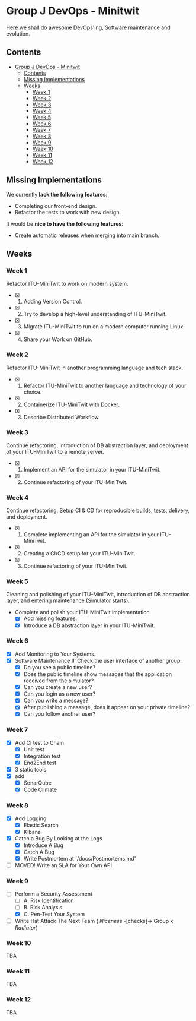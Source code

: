 # Group J DevOps - Minitwit

Here we shall do awesome DevOps'ing, Software maintenance and evolution.

## Contents

- [Group J DevOps - Minitwit](#group-j-devops---minitwit)
  - [Contents](#contents)
  - [Missing Implementations](#missing-implementations)
  - [Weeks](#weeks)
    - [Week 1](#week-1)
    - [Week 2](#week-2)
    - [Week 3](#week-3)
    - [Week 4](#week-4)
    - [Week 5](#week-5)
    - [Week 6](#week-6)
    - [Week 7](#week-7)
    - [Week 8](#week-8)
    - [Week 9](#week-9)
    - [Week 10](#week-10)
    - [Week 11](#week-11)
    - [Week 12](#week-12)

## Missing Implementations

We currently **lack the following features**:

- Completing our front-end design.
- Refactor the tests to work with new design.

It would be **nice to have the following features**:

- Create automatic releases when merging into main branch.

## Weeks

### Week 1

Refactor ITU-MiniTwit to work on modern system.

- [x] 1) Adding Version Control.
- [x] 2) Try to develop a high-level understanding of ITU-MiniTwit.
- [x] 3) Migrate ITU-MiniTwit to run on a modern computer running Linux.
- [x] 4) Share your Work on GitHub.

### Week 2

Refactor ITU-MiniTwit in another programming language and tech stack.

- [x] 1) Refactor ITU-MiniTwit to another language and technology of your choice.
- [x] 2) Containerize ITU-MiniTwit with Docker.
- [x] 3) Describe Distributed Workflow.

### Week 3

Continue refactoring, introduction of DB abstraction layer, and deployment of your ITU-MiniTwit to a remote server.

- [x] 1) Implement an API for the simulator in your ITU-MiniTwit.
- [x] 2) Continue refactoring of your ITU-MiniTwit.

### Week 4

Continue refactoring, Setup CI & CD for reproducible builds, tests, delivery, and deployment.

- [x] 1) Complete implementing an API for the simulator in your ITU-MiniTwit.
- [x] 2) Creating a CI/CD setup for your ITU-MiniTwit.
- [x] 3) Continue refactoring of your ITU-MiniTwit.

### Week 5

Cleaning and polishing of your ITU-MiniTwit, introduction of DB abstraction layer, and entering maintenance (Simulator starts).

- Complete and polish your ITU-MiniTwit implementation
  - [x] Add missing features.
  - [x] Introduce a DB abstraction layer in your ITU-MiniTwit.
  
### Week 6

- [x] Add Monitoring to Your Systems.
- [x] Software Maintenance II: Check the user interface of another group.
  - [x] Do you see a public timeline?
  - [x] Does the public timeline show messages that the application received from the simulator?
  - [x] Can you create a new user?
  - [x] Can you login as a new user?
  - [x] Can you write a message?
  - [x] After publishing a message, does it appear on your private timeline?
  - [x] Can you follow another user?

### Week 7

- [x] Add CI test to Chain
  - [x] Unit test
  - [x] Integration test
  - [x] End2End test
- [x] 3 static tools
- [x] add
  - [x] SonarQube
  - [x] Code Climate

### Week 8
- [x] Add Logging
  - [x] Elastic Search
  - [x] Kibana
- [x] Catch a Bug By Looking at the Logs
  - [x] Introduce A Bug
  - [x] Catch A Bug
  - [x] Write Postmortem at '/docs/Postmortems.md'
 - [ ] MOVED! Write an SLA for Your Own API
 
### Week 9

- [ ] Perform a Security Assessment
  - [ ] A. Risk Identification
  - [ ] B. Risk Analysis
  - [x] C. Pen-Test Your System
- [ ] White Hat Attack The Next Team ( _Niceness_  -[checks]-> Group k _Radiator_)

### Week 10

TBA


### Week 11

TBA


### Week 12

TBA

